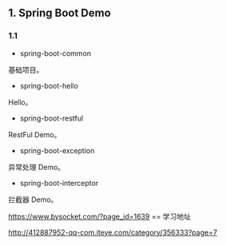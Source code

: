 ## 1. Spring Boot Demo
### 1.1 
- spring-boot-common

基础项目。
- spring-boot-hello

Hello。
- spring-boot-restful

RestFul Demo。
- spring-boot-exception

异常处理 Demo。
- spring-boot-interceptor

拦截器 Demo。


https://www.bysocket.com/?page_id=1639 == 学习地址

http://412887952-qq-com.iteye.com/category/356333?page=7